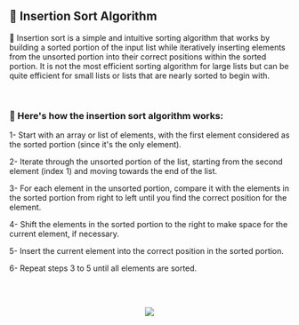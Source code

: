 <h2>📍 Insertion Sort Algorithm</h2>

<p>🔹 Insertion sort is a simple and intuitive sorting algorithm that works by building a sorted portion of the input list while iteratively inserting elements from the unsorted portion into their correct positions within the sorted portion. It is not the most efficient sorting algorithm for large lists but can be quite efficient for small lists or lists that are nearly sorted to begin with.</p>
<br />

<h3>📝 Here's how the insertion sort algorithm works:</h3>
<p>1- Start with an array or list of elements, with the first element considered as the sorted portion (since it's the only element).</p>
<p>2- Iterate through the unsorted portion of the list, starting from the second element (index 1) and moving towards the end of the list.</p>
<p>3- For each element in the unsorted portion, compare it with the elements in the sorted portion from right to left until you find the correct position for the element.</p>
<p>4- Shift the elements in the sorted portion to the right to make space for the current element, if necessary.</p>
<p>5- Insert the current element into the correct position in the sorted portion.</p>
<p>6- Repeat steps 3 to 5 until all elements are sorted.</p>
<br />
<br />
<p align="center">
  <image src="https://media.geeksforgeeks.org/wp-content/uploads/insertionsort.png" />
</p>
<br />
<br />

